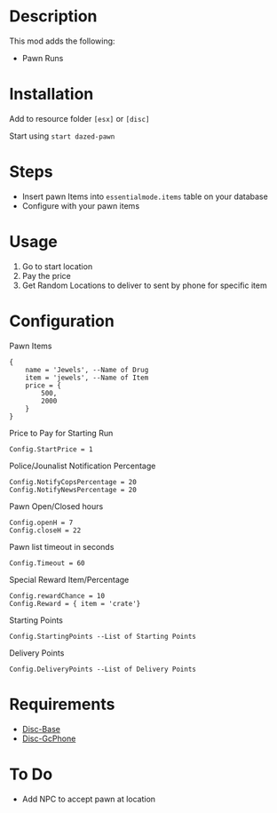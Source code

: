# Description

This mod adds the following:

- Pawn Runs

# Installation
Add to resource folder `[esx]` or `[disc]`

Start using `start dazed-pawn`

# Steps

- Insert pawn Items into `essentialmode.items` table on your database
- Configure with your pawn items

# Usage
1. Go to start location
2. Pay the price
4. Get Random Locations to deliver to sent by phone for specific item

# Configuration

Pawn Items
```
{ 
    name = 'Jewels', --Name of Drug
    item = 'jewels', --Name of Item
    price = { 
        500,
        2000
    } 
}
```

Price to Pay for Starting Run
```
Config.StartPrice = 1
```

Police/Jounalist Notification Percentage
```
Config.NotifyCopsPercentage = 20 
Config.NotifyNewsPercentage = 20
```

Pawn Open/Closed hours
```
Config.openH = 7
Config.closeH = 22
```

Pawn list timeout in seconds
```
Config.Timeout = 60
```

Special Reward Item/Percentage
```
Config.rewardChance = 10
Config.Reward = { item = 'crate'}
```

Starting Points
```
Config.StartingPoints --List of Starting Points
```

Delivery Points
```
Config.DeliveryPoints --List of Delivery Points
```

# Requirements

- [Disc-Base](https://github.com/DiscworldZA/gta-resources/tree/master/disc-base)
- [Disc-GcPhone](https://github.com/DiscworldZA/gta-resources/tree/master/disc-gcphone)


# To Do

- Add NPC to accept pawn at location
